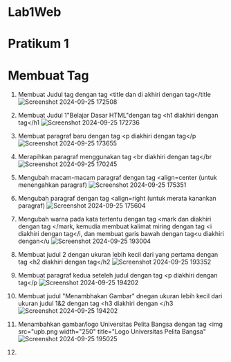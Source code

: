 # Lab1Web
# Pratikum 1
# Membuat Tag

1. Membuat Judul tag dengan tag <title dan di akhiri dengan tag</title
![Screenshot 2024-09-25 172508](https://github.com/user-attachments/assets/c5cf3aa5-78c2-4686-b6be-fc7afa0f47ae)

2. Membuat Judul 1"Belajar Dasar HTML"dengan tag <h1 diakhiri dengan tag</h1
![Screenshot 2024-09-25 172736](https://github.com/user-attachments/assets/637fbadc-8422-4fbf-9e8b-9ea4c6bcba9f)

3. Membuat paragraf baru dengan tag <p diakhiri dengan tag</p
![Screenshot 2024-09-25 173655](https://github.com/user-attachments/assets/d05f6e32-587c-4f60-a413-172a4b875098)

4. Merapihkan paragraf menggunakan tag <br diakhiri dengan tag</br
![Screenshot 2024-09-25 170245](https://github.com/user-attachments/assets/b1a6686d-044c-414b-ae19-d897a07f200e)

5. Mengubah macam-macam paragraf dengan tag <align=center (untuk menengahkan paragraf)
![Screenshot 2024-09-25 175351](https://github.com/user-attachments/assets/d2e997e5-616b-4d4e-89cd-4b4989173987)

6. Mengubah paragraf dengan tag <align=right (untuk merata kanankan paragraf)
![Screenshot 2024-09-25 175604](https://github.com/user-attachments/assets/cb41268f-ed64-4229-bb41-ca8830ad02d8)

7. Mengubah warna pada kata tertentu dengan tag <mark dan diakhiri dengan tag </mark, kemudia membuat kalimat miring dengan tag <i diakhiri dengan tag</i, dan membuat garis bawah dengan tag<u diakhiri dengan</u
![Screenshot 2024-09-25 193004](https://github.com/user-attachments/assets/5241de2d-daec-4800-8119-b51a5195de9f)


8. Membuat judul 2 dengan ukuran lebih kecil dari yang pertama dengan tag <h2 diakhiri dengan tag</h2
![Screenshot 2024-09-25 193352](https://github.com/user-attachments/assets/dd454d9f-c51f-4a64-8984-5f06a0c919e3)

9. Membuat paragraf kedua seteleh judul dengan tag <p diakhiri dengan tag</p
![Screenshot 2024-09-25 194202](https://github.com/user-attachments/assets/965fa3b2-b74e-45c2-861c-0c51ffa2ed0b)

10. Membuat judul "Menambhakan Gambar" dnegan ukuran lebih kecil dari ukuran judul 1&2 dengan tag <h3 diakhiri dengan </h3
![Screenshot 2024-09-25 194202](https://github.com/user-attachments/assets/0823fe0e-050a-48f5-9f30-9cf87cff838a)

11. Menambahkan gambar/logo Universitas Pelita Bangsa dengan tag <img src="upb.png width="250" title="Logo Universitas Pelita Bangsa"
![Screenshot 2024-09-25 195025](https://github.com/user-attachments/assets/00f753ca-da68-4682-a50d-53ed7d1ca852)

12. 









